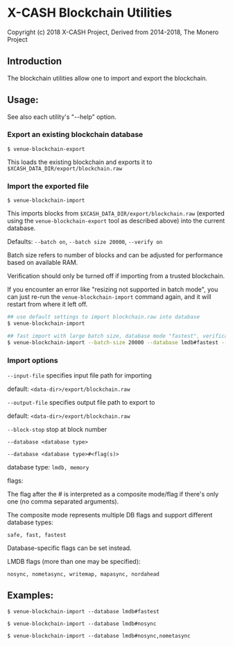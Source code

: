 # X-CASH Blockchain Utilities

Copyright (c) 2018 X-CASH Project, Derived from 2014-2018, The Monero Project

## Introduction

The blockchain utilities allow one to import and export the blockchain.

## Usage:

See also each utility's "--help" option.

### Export an existing blockchain database

`$ venue-blockchain-export`

This loads the existing blockchain and exports it to `$XCASH_DATA_DIR/export/blockchain.raw`

### Import the exported file

`$ venue-blockchain-import`

This imports blocks from `$XCASH_DATA_DIR/export/blockchain.raw` (exported using the
`venue-blockchain-export` tool as described above) into the current database.

Defaults: `--batch on`, `--batch size 20000`, `--verify on`

Batch size refers to number of blocks and can be adjusted for performance based on available RAM.

Verification should only be turned off if importing from a trusted blockchain.

If you encounter an error like "resizing not supported in batch mode", you can just re-run
the `venue-blockchain-import` command again, and it will restart from where it left off.

```bash
## use default settings to import blockchain.raw into database
$ venue-blockchain-import

## fast import with large batch size, database mode "fastest", verification off
$ venue-blockchain-import --batch-size 20000 --database lmdb#fastest --verify off

```

### Import options

`--input-file`
specifies input file path for importing

default: `<data-dir>/export/blockchain.raw`

`--output-file`
specifies output file path to export to

default: `<data-dir>/export/blockchain.raw`

`--block-stop`
stop at block number

`--database <database type>`

`--database <database type>#<flag(s)>`

database type: `lmdb, memory`

flags:

The flag after the # is interpreted as a composite mode/flag if there's only
one (no comma separated arguments).

The composite mode represents multiple DB flags and support different database types:

`safe, fast, fastest`

Database-specific flags can be set instead.

LMDB flags (more than one may be specified):

`nosync, nometasync, writemap, mapasync, nordahead`

## Examples:

```
$ venue-blockchain-import --database lmdb#fastest

$ venue-blockchain-import --database lmdb#nosync

$ venue-blockchain-import --database lmdb#nosync,nometasync
```
